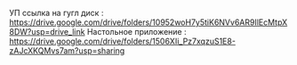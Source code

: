 УП ссылка на гугл диск : https://drive.google.com/drive/folders/10952woH7y5tiK6NVv6AR9IlEcMtpX8DW?usp=drive_link
Настольное приложение : https://drive.google.com/drive/folders/1506XIi_Pz7xqzuS1E8-zAJcXKQMvs7am?usp=sharing 
